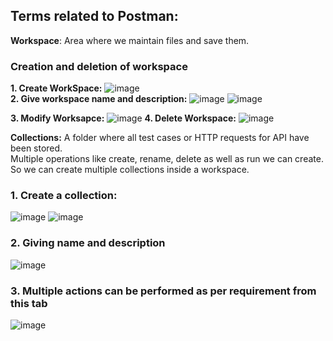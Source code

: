 ## Terms related to Postman:   

**Workspace**: Area where we maintain files and save them.
### Creation and deletion of workspace
**1. Create WorkSpace:**
![image](https://github.com/Mohesh-mkp/API_Testing_Basics/assets/101304247/050f94d9-f225-4c17-928c-1cf95646a0b9)   
**2. Give workspace name and description:**
![image](https://github.com/Mohesh-mkp/API_Testing_Basics/assets/101304247/298a0796-0135-4bb2-9080-555cabdb5e47)
![image](https://github.com/Mohesh-mkp/API_Testing_Basics/assets/101304247/7ff646cc-5431-4387-897a-6ca77802bea4)

**3. Modify Worksapce:**
![image](https://github.com/Mohesh-mkp/API_Testing_Basics/assets/101304247/3c60cf6d-4485-4227-a6e8-ce6d3c586ade)
**4. Delete Workspace:**
![image](https://github.com/Mohesh-mkp/API_Testing_Basics/assets/101304247/e3ea62ac-7ccb-43c5-863d-bfc8428ddea4)


**Collections:** A folder where all test cases or HTTP requests for API have been stored.   
Multiple operations like create, rename, delete as well as run we can create.   
So we can create multiple collections inside a workspace.
### 1. Create a collection:
![image](https://github.com/Mohesh-mkp/API_Testing_Basics/assets/101304247/55097c67-fcf3-4e34-abe4-effc31deb008)
![image](https://github.com/Mohesh-mkp/API_Testing_Basics/assets/101304247/6b314ae1-1d89-4d96-919c-0d4dd471f317)

### 2. Giving name and description
![image](https://github.com/Mohesh-mkp/API_Testing_Basics/assets/101304247/d00bd06c-f800-4d9a-a29d-8f08da4e01c9)
### 3. Multiple actions can be performed as per requirement from this tab
![image](https://github.com/Mohesh-mkp/API_Testing_Basics/assets/101304247/669f3a4d-7758-4669-bcad-6b61c00cac0b)
